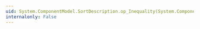 ```yaml
---
uid: System.ComponentModel.SortDescription.op_Inequality(System.ComponentModel.SortDescription,System.ComponentModel.SortDescription)
internalonly: False
---
```

